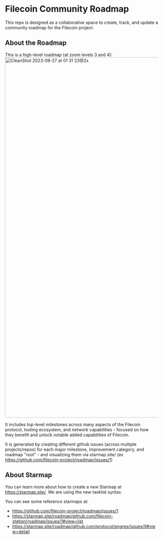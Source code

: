 # Filecoin Community Roadmap

This repo is designed as a collaborative space to create, track, and update a community roadmap for the Filecoin project.

## About the Roadmap

This is a high-level roadmap (at zoom levels 3 and 4):
<img width="1184" alt="CleanShot 2023-09-27 at 01 31 23@2x" src="https://github.com/filecoin-project/roadmap/assets/618519/fe86814d-43aa-41b7-930b-0d0f34672722">

It includes top-level milestones across many aspects of the Filecoin protocol, tooling ecosystem, and network capabilities - focused on how they benefit and unlock notable added capabilities of Filecoin.

It is generated by creating different github issues (across multiple projects/repos) for each major milestone, improvement category, and roadmap "root" - and visualizing them via starmap.site/<roadmap root url> (ex https://github.com/filecoin-project/roadmap/issues/1)

## About Starmap

You can learn more about how to create a new Starmap at https://starmap.site/. We are using the new tasklist syntax.

You can see some reference starmaps at:
- https://github.com/filecoin-project/roadmap/issues/1
- https://starmap.site/roadmap/github.com/filecoin-station/roadmap/issues/1#view=list
- https://starmap.site/roadmap/github.com/protocol/engres/issues/9#view=detail

